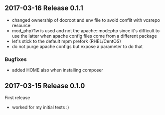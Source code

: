 ## 2017-03-16 Release 0.1.1

- changed ownership of docroot and env file to avoid conflit with vcsrepo resource
- mod_php71w is used and not the apache::mod::php since it's difficult to use the latter when apache config files come from a different package
- let's stick to the default mpm prefork (RHEL/CentOS)
- do not purge apache configs but expose a parameter to do that

### Bugfixes

- added HOME also when installing composer

## 2017-03-15 Release 0.1.0

First release

- worked for my initial tests :)
